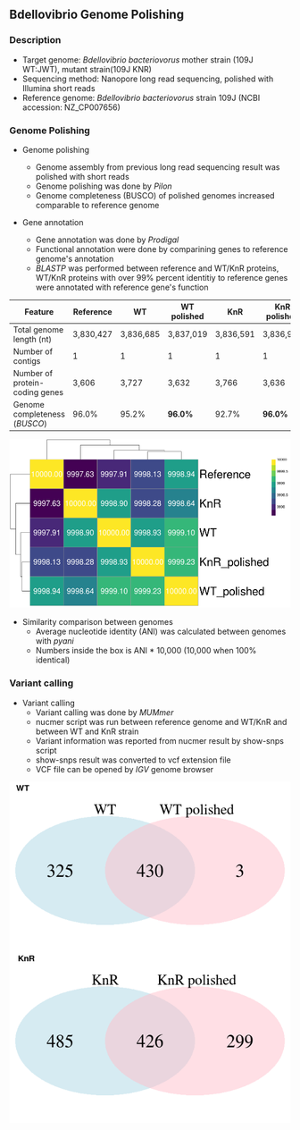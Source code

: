## Bdellovibrio Genome Polishing

### Description

* Target genome: *Bdellovibrio bacteriovorus* mother strain (109J WT:JWT), mutant strain(109J KNR)
* Sequencing method: Nanopore long read sequencing, polished with Illumina short reads
* Reference genome: *Bdellovibrio bacteriovorus* strain 109J (NCBI accession: NZ_CP007656)

### Genome Polishing

* Genome polishing
  * Genome assembly from previous long read sequencing result was polished with short reads
  * Genome polishing was done by *Pilon*
  * Genome completeness (BUSCO) of polished genomes increased comparable to reference genome

* Gene annotation
  * Gene annotation was done by *Prodigal*
  * Functional annotation were done by comparining genes to reference genome's annotation
  * *BLASTP* was performed between reference and WT/KnR proteins, WT/KnR proteins with over 99% percent identitiy to reference genes were annotated with reference gene's function

Feature | Reference | WT | **WT polished** | KnR | **KnR polished**
---- | ---- | ---- | ---- | ---- | ----
Total genome length (nt) | 3,830,427 | 3,836,685 | 3,837,019 | 3,836,591 | 3,836,926
Number of contigs | 1 | 1 | 1 | 1 | 1
Number of protein-coding genes | 3,606 | 3,727 | 3,632 | 3,766 | 3,636
Genome completeness (*BUSCO*) | 96.0% | 95.2% | **96.0%** | 92.7% | **96.0%**

![](./plot/heatmap.png)

* Similarity comparison between genomes
  * Average nucleotide identity (ANI) was calculated between genomes with *pyani*
  * Numbers inside the box is ANI * 10,000 (10,000 when 100% identical)

### Variant calling

* Variant calling
  * Variant calling was done by *MUMmer*
  * nucmer script was run between reference genome and WT/KnR and between WT and KnR strain
  * Variant information was reported from nucmer result by show-snps script
  * show-snps result was converted to vcf extension file
  * VCF file can be opened by *IGV* genome browser

![](./plot/venn_diagram.png)
